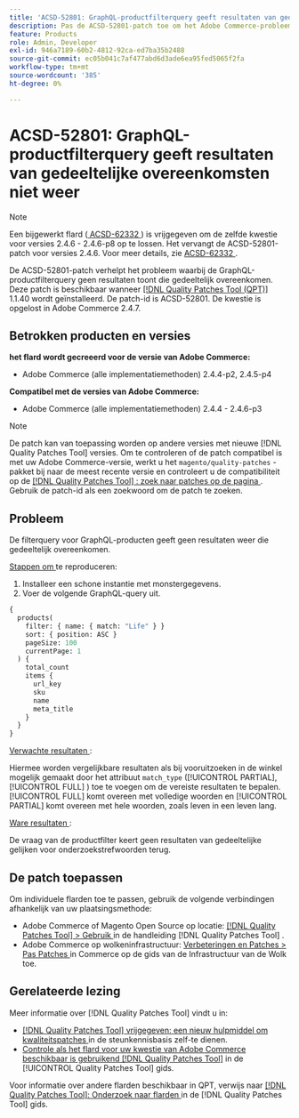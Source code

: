 ```yaml
---
title: 'ACSD-52801: GraphQL-productfilterquery geeft resultaten van gedeeltelijke overeenkomsten niet weer'
description: Pas de ACSD-52801-patch toe om het Adobe Commerce-probleem op te lossen, waarbij de GraphQL-productfilterquery geen resultaten van gedeeltelijke overeenkomst weergeeft.
feature: Products
role: Admin, Developer
exl-id: 946a7189-60b2-4812-92ca-ed7ba35b2488
source-git-commit: ec05b041c7af477abd6d3ade6ea95fed5065f2fa
workflow-type: tm+mt
source-wordcount: '385'
ht-degree: 0%

---
```


# ACSD-52801: GraphQL-productfilterquery geeft resultaten van gedeeltelijke overeenkomsten niet weer

>[!NOTE]
>
>Een bijgewerkt flard ([ ACSD-62332 ](/help/tools/quality-patches-tool/patches-available-in-qpt/v1-1-55/acsd-62332-product-listing-graphql-query-limit-plus-live-search-current-page.md)) is vrijgegeven om de zelfde kwestie voor versies 2.4.6 - 2.4.6-p8 op te lossen. Het vervangt de ACSD-52801-patch voor versies 2.4.6. Voor meer details, zie [ ACSD-62332 ](/help/tools/quality-patches-tool/patches-available-in-qpt/v1-1-55/acsd-62332-product-listing-graphql-query-limit-plus-live-search-current-page.md).

De ACSD-52801-patch verhelpt het probleem waarbij de GraphQL-productfilterquery geen resultaten toont die gedeeltelijk overeenkomen. Deze patch is beschikbaar wanneer [[!DNL Quality Patches Tool (QPT)] ](https://experienceleague.adobe.com/en/docs/commerce-knowledge-base/kb/announcements/commerce-announcements/magento-quality-patches-released-new-tool-to-self-serve-quality-patches) 1.1.40 wordt geïnstalleerd. De patch-id is ACSD-52801. De kwestie is opgelost in Adobe Commerce 2.4.7.

## Betrokken producten en versies

**het flard wordt gecreeerd voor de versie van Adobe Commerce:**

* Adobe Commerce (alle implementatiemethoden) 2.4.4-p2, 2.4.5-p4

**Compatibel met de versies van Adobe Commerce:**

* Adobe Commerce (alle implementatiemethoden) 2.4.4 - 2.4.6-p3

>[!NOTE]
>
>De patch kan van toepassing worden op andere versies met nieuwe [!DNL Quality Patches Tool] versies. Om te controleren of de patch compatibel is met uw Adobe Commerce-versie, werkt u het `magento/quality-patches` -pakket bij naar de meest recente versie en controleert u de compatibiliteit op de [[!DNL Quality Patches Tool] : zoek naar patches op de pagina ](https://experienceleague.adobe.com/tools/commerce-quality-patches/index.html) . Gebruik de patch-id als een zoekwoord om de patch te zoeken.

## Probleem

De filterquery voor GraphQL-producten geeft geen resultaten weer die gedeeltelijk overeenkomen.

<u> Stappen om </u> te reproduceren:

1. Installeer een schone instantie met monstergegevens.
1. Voer de volgende GraphQL-query uit.

```GraphQL
{
  products(
    filter: { name: { match: "Life" } }
    sort: { position: ASC }
    pageSize: 100
    currentPage: 1
  ) {
    total_count
    items {
      url_key
      sku
      name
      meta_title
    }
  }
}
```

<u> Verwachte resultaten </u>:

Hiermee worden vergelijkbare resultaten als bij vooruitzoeken in de winkel mogelijk gemaakt door het attribuut `match_type` ([!UICONTROL PARTIAL], [!UICONTROL FULL] ) toe te voegen om de vereiste resultaten te bepalen. [!UICONTROL FULL] komt overeen met volledige woorden en [!UICONTROL PARTIAL] komt overeen met hele woorden, zoals leven in een leven lang.

<u> Ware resultaten </u>:

De vraag van de productfilter keert geen resultaten van gedeeltelijke gelijken voor onderzoekstrefwoorden terug.

## De patch toepassen

Om individuele flarden toe te passen, gebruik de volgende verbindingen afhankelijk van uw plaatsingsmethode:

* Adobe Commerce of Magento Open Source op locatie: [[!DNL Quality Patches Tool]  > Gebruik ](/help/tools/quality-patches-tool/usage.md) in de handleiding [!DNL Quality Patches Tool] .
* Adobe Commerce op wolkeninfrastructuur: [ Verbeteringen en Patches > Pas Patches ](https://experienceleague.adobe.com/docs/commerce-cloud-service/user-guide/develop/upgrade/apply-patches.html) in Commerce op de gids van de Infrastructuur van de Wolk toe.

## Gerelateerde lezing

Meer informatie over [!DNL Quality Patches Tool] vindt u in:

* [[!DNL Quality Patches Tool]  vrijgegeven: een nieuw hulpmiddel om kwaliteitspatches ](https://experienceleague.adobe.com/en/docs/commerce-knowledge-base/kb/announcements/commerce-announcements/magento-quality-patches-released-new-tool-to-self-serve-quality-patches) in de steunkennisbasis zelf-te dienen.
* [ Controle als het flard voor uw kwestie van Adobe Commerce beschikbaar is gebruikend  [!DNL Quality Patches Tool]](/help/tools/quality-patches-tool/patches-available-in-qpt/check-patch-for-magento-issue-with-magento-quality-patches.md) in de [!UICONTROL Quality Patches Tool] gids.


Voor informatie over andere flarden beschikbaar in QPT, verwijs naar [[!DNL Quality Patches Tool]: Onderzoek naar flarden ](https://experienceleague.adobe.com/tools/commerce-quality-patches/index.html) in de [!DNL Quality Patches Tool] gids.
